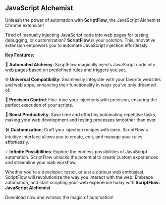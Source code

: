 ## JavaScript Alchemist

Unleash the power of automation with **ScriptFlow**, the JavaScript Alchemist Chrome extension!

Tired of manually injecting JavaScript code into web pages for testing, debugging, or customization? **ScriptFlow** is your solution. This innovative extension empowers you to automate JavaScript injection effortlessly.

**Key Features:**

🔮 **Automated Alchemy**: ScriptFlow magically injects JavaScript code into web pages based on predefined rules and triggers you set.

🌐 **Universal Compatibility**: Seamlessly integrate with your favorite websites and web apps, enhancing their functionality in ways you've only dreamed of.

🎯 **Precision Control**: Fine-tune your injections with precision, ensuring the perfect execution of your scripts.

🚀 **Boost Productivity**: Save time and effort by automating repetitive tasks, making your web development and testing processes smoother than ever.

🛠️ **Customization**: Craft your injection recipes with ease. ScriptFlow's intuitive interface allows you to create, edit, and manage your rules effortlessly.

💡 **Infinite Possibilities**: Explore the endless possibilities of JavaScript automation. ScriptFlow unlocks the potential to create custom experiences and streamline your web workflow.

Whether you're a developer, tester, or just a curious web enthusiast, ScriptFlow will revolutionize the way you interact with the web. Embrace automation, and start scripting your web experience today with **ScriptFlow: JavaScript Alchemist**.

Download now and witness the magic of automation!
